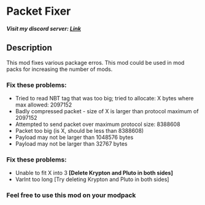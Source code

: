 # Packet Fixer
##### Visit my discord server: [Link](https://discord.com/invite/vWBP4P4Yd8)

## Description
This mod fixes various package erros. This mod could be used in mod packs for increasing the number of mods.

### Fix these problems:
 - Tried to read NBT tag that was too big; tried to allocate: X bytes where max allowed: 2097152
 - Badly compressed packet - size of X is larger than protocol maximum of 2097152
 - Attempted to send packet over maximum protocol size: 8388608
 - Packet too big (is X, should be less than 8388608)
 - Payload may not be larger than 1048576 bytes
 - Payload may not be larger than 32767 bytes

### Fix these problems:
 - Unable to fit X into 3 **[Delete Krypton and Pluto in both sides]**
 - VarInt too long [Try deleting Krypton and Pluto in both sides]

###  Feel free to use this mod on your modpack
